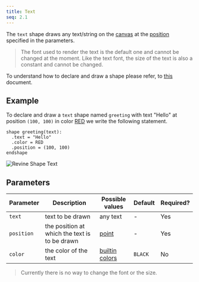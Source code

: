 ```yaml
---
title: Text
seq: 2.1
---
```


The `text` shape draws any text/string on the [canvas](/docs/canvas) at the [position](/docs/point) specified in the parameters.

> The font used to render the text is the default one and cannot be changed at the moment. Like the text font, the size of the text is also a constant and cannot be changed.

To understand how to declare and draw a shape please refer, to [this](/docs/shapes) document.

## Example

To declare and draw a `text` shape named `greeting` with text "Hello" at position `(100, 100)` in color [RED](/docs/colors) we write the following statement.

```
shape greeting(text):
  .text = "Hello"
  .color = RED
  .position = (100, 100)
endshape
```

![Revine Shape Text](https://user-images.githubusercontent.com/4745789/136927615-725abceb-af4c-4eb6-8431-1ec7ce37a771.gif)

## Parameters

| Parameter | Description | Possible values | Default | Required? |
|------------|------------|-----------------|-----------|---------|
| `text`  |  text to be drawn | any text | - |  Yes  |
| `position`  |  the position at which the text is to be drawn | [point](/docs/point) | - |  Yes  |
| `color`  |  the color of the text | [builtin colors](/docs/colors) | `BLACK`  |  No  |

> Currently there is no way to change the font or the size.
